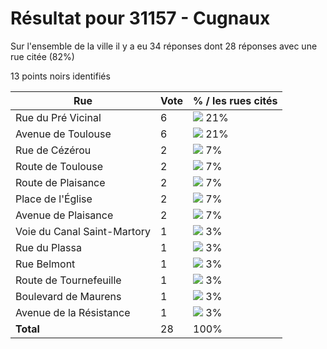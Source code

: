 # Résultat pour 31157 - Cugnaux

Sur l'ensemble de la ville il y a eu 34 réponses dont 28 réponses avec une rue citée (82%)

13 points noirs identifiés

| Rue | Vote | % / les rues cités|
|-----|------|-------------------|
| Rue du Pré Vicinal | 6 | <img src="../../img/bar_21.gif" />&nbsp;21%|
| Avenue de Toulouse | 6 | <img src="../../img/bar_21.gif" />&nbsp;21%|
| Rue de Cézérou | 2 | <img src="../../img/bar_7.gif" />&nbsp;7%|
| Route de Toulouse | 2 | <img src="../../img/bar_7.gif" />&nbsp;7%|
| Route de Plaisance | 2 | <img src="../../img/bar_7.gif" />&nbsp;7%|
| Place de l'Église | 2 | <img src="../../img/bar_7.gif" />&nbsp;7%|
| Avenue de Plaisance | 2 | <img src="../../img/bar_7.gif" />&nbsp;7%|
| Voie du Canal Saint-Martory | 1 | <img src="../../img/bar_3.gif" />&nbsp;3%|
| Rue du Plassa | 1 | <img src="../../img/bar_3.gif" />&nbsp;3%|
| Rue Belmont | 1 | <img src="../../img/bar_3.gif" />&nbsp;3%|
| Route de Tournefeuille | 1 | <img src="../../img/bar_3.gif" />&nbsp;3%|
| Boulevard de Maurens | 1 | <img src="../../img/bar_3.gif" />&nbsp;3%|
| Avenue de la Résistance | 1 | <img src="../../img/bar_3.gif" />&nbsp;3%|
| **Total** | 28 | 100%|
